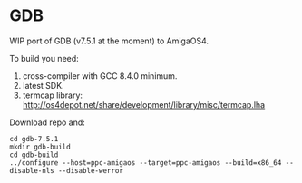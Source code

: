 # GDB
WIP port of GDB (v7.5.1 at the moment) to AmigaOS4.

To build you need:

1. cross-compiler with GCC 8.4.0 minimum.
2. latest SDK.
3. termcap library: http://os4depot.net/share/development/library/misc/termcap.lha

Download repo and:

```
cd gdb-7.5.1
mkdir gdb-build
cd gdb-build
../configure --host=ppc-amigaos --target=ppc-amigaos --build=x86_64 --disable-nls --disable-werror
```
